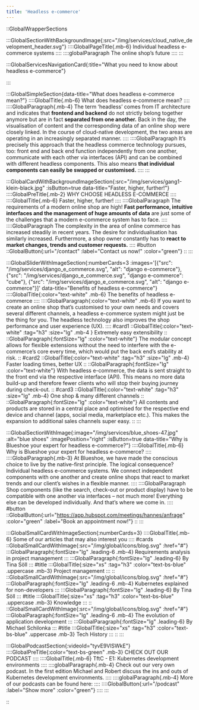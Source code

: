 ```yaml
---
title: 'Headless e-commerce'
---
```


::GlobalWrapperSections

:::GlobalSectionWithBackgroundImage{:src="/img/services/cloud_native_development_header.svg"}
::::GlobalPageTitle{.mb-6}
Individual headless e-commerce systems
::::
::::globalParagraph
The online shop’s future
::::
:::

:::GlobalServicesNavigationCard{:title="What you need to know about headless e-commerce"}

:::

:::GlobalSimpleSection{data-title="What does headless e-commerce mean?"}
::::GlobalTitle{.mb-6}
What does headless e-commerce mean?
::::
::::GlobalParagraph{.mb-4}
The term ‘headless’ comes from IT architecture and indicates that **frontend and backend** do not strictly belong together anymore but are in fact **separated from one another.** Back in the day, the visualisation of content and the corresponding data of an online shop were closely linked. In the course of cloud-native development, the two areas are operating in an increasingly separated manner.
::::
::::GlobalParagraph
It’s precisely this approach that the headless commerce technology pursues, too: front end and back end function independently from one another, communicate with each other via interfaces (API) and can be combined with different headless components. This also means **that individual components can easily be swapped or customised.**
::::
:::

:::GlobalCardWithBackgroundImageSection{:src="/img/services/gang1-klein-black.jpg" :isButton=true data-title="Faster, higher, further!"}
::::GlobalPreTitle{.mb-2}
WHY CHOOSE HEADLESS E-COMMERCE
::::
::::GlobalTitle{.mb-6}
Faster, higher, further!
::::
::::GlobalParagraph
The requirements of a modern online shop are high! **Fast performance, intuitive interfaces and the management of huge amounts of data** are just some of the challenges that a modern e-commerce system has to face.
::::
::::GlobalParagraph
The complexity in the area of online commerce has increased steadily in recent years. The desire for individualisation has similarly increased. Furthermore, a shop owner constantly has to **react to market changes, trends and customer requests.**
::::
#button
::GlobalButton{:url="/contact" :label="Contact us now!" :color="green"}
::
:::

:::GlobalSliderWithImageSection{:numberCards=3 :images='[{"src": "/img/services/django_e_commerce.svg", "alt": "django e-commerce"}, {"src": "/img/services/django_e_commerce.svg", "django e-commerce": "cube"}, {"src": "/img/services/django_e_commerce.svg", "alt": "django e-commerce"}]' data-title="Benefits of headless e-commerce"}
::::GlobalTitle{:color="text-white" .mb-6}
The benefits of headless e-commerce
::::
::::GlobalParagraph{:color="text-white" .mb-6}
If you want to create an online shop that’s customised to your own needs and covers several different channels, a headless e-commerce system might just be the thing for you. The headless technology also improves the shop performance and user experience (UX).
::::
#card1
::GlobalTitle{:color="text-white" :tag="h3" :size="lg" .mb-4 }
Extremely easy extensibility
::
::GlobalParagraph{:fontSize="lg" :color="text-white"}
The modular concept allows for flexible extensions without the need to interfere with the e-commerce’s core every time, which would put the back end’s stability at risk.
::
#card2
::GlobalTitle{:color="text-white" :tag="h3" :size="lg" .mb-4}
Faster loading times, better UX
::
::GlobalParagraph{:fontSize="lg" :color="text-white"}
With headless e-commerce, the data is sent straight to the front end via the respective interface (API). This means no more data build-up and therefore fewer clients who will stop their buying journey during check-out.
::
#card3
::GlobalTitle{:color="text-white" :tag="h3" :size="lg" .mb-4}
One shop & many different channels
::
::GlobalParagraph{:fontSize="lg" :color="text-white"}
All contents and products are stored in a central place and optimised for the respective end device and channel (apps, social media, marketplace etc.). This makes the expansion to additional sales channels super easy.
::
:::

:::GlobalSectionWithImage{:image="/img/services/blue_shoes-47.jpg" :alt="blue shoes" :imagePosition="right" :isButton=true data-title="Why is Blueshoe your expert for headless e-commerce?"}
::::GlobalTitle{.mb-6}
Why is Blueshoe your expert for headless e-commerce?
::::
::::GlobalParagraph{.mb-3}
At Blueshoe, we have made the conscious choice to live by the native-first principle. The logical consequence? Individual headless e-commerce systems. We connect independent components with one another and create online shops that react to market trends and our client’s wishes in a flexible manner.
::::
::::GlobalParagraph
Shop components (like the search, check-out or product display) have to be compatible with one another via interfaces – not much more! Everything else can be developed individually. And that’s where we come in.
::::
#button
::GlobalButton{:url="https://app.hubspot.com/meetings/hannes/anfrage" :color="green" :label="Book an appointment now!"}
::
:::

:::GlobalSmallCardWithImageSection{:numberCards=3}
::::GlobalTitle{.mb-6}
Some of our articles that may also interest you
::::
#cards
::GlobalSmallCardWithImage{:src="/img/global/icons/blog.svg" :href="#"}
:::GlobalParagraph{:fontSize="lg" .leading-6 .mb-4}
Requirements analysis in project management
:::
:::GlobalParagraph{:fontSize="lg" .leading-6}
By Tina Söll
:::
#title
:::GlobalTitle{:size="xs" :tag="h3" :color="text-bs-blue" .uppercase .mb-3}
Project management
:::
::
::GlobalSmallCardWithImage{:src="/img/global/icons/blog.svg" :href="#"}
:::GlobalParagraph{:fontSize="lg" .leading-6 .mb-4}
Kubernetes explained for non-developers
:::
:::GlobalParagraph{:fontSize="lg" .leading-6}
By Tina Söll
:::
#title
:::GlobalTitle{:size="xs" :tag="h3" :color="text-bs-blue" .uppercase .mb-3}
Knowledge
:::
::
::GlobalSmallCardWithImage{:src="/img/global/icons/blog.svg" :href="#"}
:::GlobalParagraph{:fontSize="lg" .leading-6 .mb-4}
The evolution of application development
:::
:::GlobalParagraph{:fontSize="lg" .leading-6}
By Michael Schilonka
:::
#title
:::GlobalTitle{:size="xs" :tag="h3" :color="text-bs-blue" .uppercase .mb-3}
Tech History
:::
::
:::

:::GlobalPodcastSection{:videoId="tyvE9VlSWkE"}
::::GlobalPreTitle{:color="text-bs-green" .mb-3}
CHECK OUT OUR PODCAST
::::
::::GlobalTitle{.mb-6}
TftC - E1: Kubernetes development environments
::::
::::globalParagraph{.mb-4}
Check out our very own podcast. In the first edition Michael and Robert discuss the ins and outs of Kubernetes development environments.
::::
::::globalParagraph{.mb-4}
More of our podcasts can be found here:
::::
::::GlobalButton{:url="/podcast" :label="Show more" :color="green"}
::::
:::

::